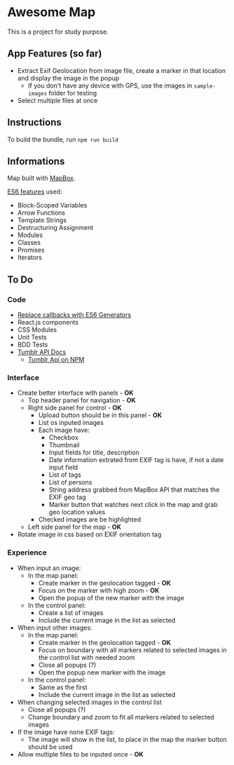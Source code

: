 # Awesome Map

This is a project for study purpose.

## App Features (so far)

- Extract Exif Geolocation from image file, create a marker in that location and display the image in the popup
  - If you don't have any device with GPS, use the images in `sample-images` folder for testing
- Select multiple files at once

## Instructions

To build the bundle, run `npm run build`

## Informations

Map built with [MapBox](https://www.mapbox.com/).

[ES6 features](http://es6-features.org/) used:

- Block-Scoped Variables
- Arrow Functions
- Template Strings
- Destructuring Assignment
- Modules
- Classes
- Promises
- Iterators

## To Do

### Code

- [Replace callbacks with ES6 Generators](http://modernweb.com/2014/02/10/replacing-callbacks-with-es6-generators/)
- React.js components
- CSS Modules
- Unit Tests
- BDD Tests
- [Tumblr API Docs](https://www.tumblr.com/docs/en/api/v2)
  - [Tumblr Api on NPM](https://www.npmjs.com/package/tumblr)

### Interface

- Create better interface with panels - **OK**
  - Top header panel for navigation - **OK**
  - Right side panel for control - **OK**
    - Upload button should be in this panel - **OK**
    - List os inputed images
    - Each image have:
      - Checkbox
      - Thumbnail
      - Input fields for title, description
      - Date information extrated from EXIF tag is have, if not a date input field
      - List of tags
      - List of persons
      - String address grabbed from MapBox API that matches the EXIF geo tag
      - Marker button that watches next click in the map and grab geo location values
    - Checked images are be highlighted
  - Left side panel for the map - **OK**
- Rotate image in css based on EXIF orientation tag

### Experience

- When input an image:
  - In the map panel:
    - Create marker in the geolocation tagged - **OK**
    - Focus on the marker with high zoom - **OK**
    - Open the popup of the new marker with the image
  - In the control panel:
    - Create a list of images
    - Include the current image in the list as selected
- When input other images:
  - In the map panel:
    - Create marker in the geolocation tagged - **OK**
    - Focus on boundary with all markers related to selected images in the control list with needed zoom
    - Close all popups (?)
    - Open the popup new marker with the image
  - In the control panel:
    - Same as the first
    - Include the current image in the list as selected
- When changing selected images in the control list
  - Close all popups (?)
  - Change boundary and zoom to fit all markers related to selected images
- If the image have none EXIF tags:
  - The image will show in the list, to place in the map the marker button should be used
- Allow multiple files to be inputed once - **OK**
